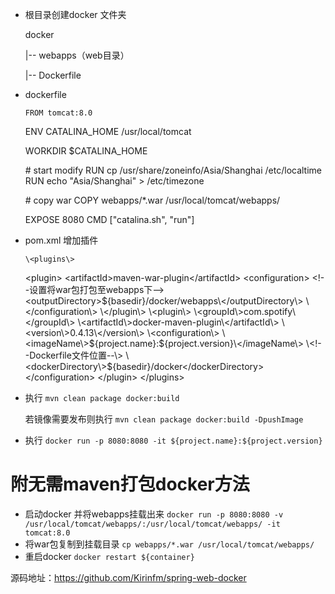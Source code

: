 * 根目录创建docker 文件夹

  docker

   |-- webapps（web目录）

   |-- Dockerfile
* dockerfile

      FROM tomcat:8.0

    ENV CATALINA\_HOME /usr/local/tomcat

    WORKDIR $CATALINA\_HOME

    \# start modify
    RUN cp /usr/share/zoneinfo/Asia/Shanghai /etc/localtime
    RUN echo "Asia/Shanghai" \> /etc/timezone

    \# copy war
    COPY webapps/\*.war /usr/local/tomcat/webapps/

    EXPOSE 8080
    CMD ["catalina.sh", "run"]
* pom.xml 增加插件

      \<plugins\>
     \<plugin\>
     \<artifactId\>maven-war-plugin\</artifactId\>
     \<configuration\>
     \<!--设置将war包打包至webapps下--\>
     \<outputDirectory\>${basedir}/docker/webapps\</outputDirectory\>
     \</configuration\>
     \</plugin\>
     \<plugin\>
     \<groupId\>com.spotify\</groupId\>
     \<artifactId\>docker-maven-plugin\</artifactId\>
     \<version\>0.4.13\</version\>
     \<configuration\>
     \<imageName\>${project.name}:${project.version}\</imageName\>
     \<!--Dockerfile文件位置--\>
     \<dockerDirectory\>${basedir}/docker\</dockerDirectory\>
     \</configuration\>
     \</plugin\>
    \</plugins\>
* 执行 `mvn clean package docker:build`

  若镜像需要发布则执行 `mvn clean package docker:build -DpushImage`
* 执行 `docker run -p 8080:8080 -it ${project.name}:${project.version}`

附无需maven打包docker方法
==================

* 启动docker 并将webapps挂载出来
`docker run -p 8080:8080 -v /usr/local/tomcat/webapps/:/usr/local/tomcat/webapps/ -it tomcat:8.0`
* 将war包复制到挂载目录
`cp webapps/*.war /usr/local/tomcat/webapps/`
* 重启docker
`docker restart ${container}`

 源码地址：https://github.com/Kirinfm/spring-web-docker